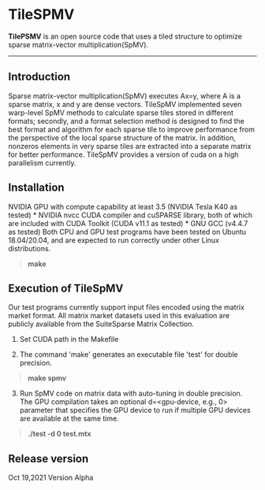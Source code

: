 # TileSPMV

 

**TilePSMV** is an open source code that uses a tiled structure to optimize sparse matrix-vector multiplication(SpMV).  

-------------------


## Introduction

Sparse matrix-vector multiplication(SpMV) executes Ax=y, where A is a sparse matrix, x and y are dense vectors. TileSpMV implemented seven warp-level SpMV methods to calculate sparse tiles stored in different formats; secondly, and a format selection method is designed to find the best format and algorithm for each sparse tile to improve performance from the perspective of the local sparse structure of the matrix. In addition, nonzeros elements in very sparse tiles are extracted into a separate matrix for better performance. 
TileSpMV provides a version of cuda on a high parallelism currently.


<!-- ## Structure
```
beidoublas/README     instructions on installation
beidoublas/src        C source code, to be compiled into libbeidoublas.so
beidoublas/test       testing code
beidoublas/Makefile   top-level Makefile that does installation and testing
``` -->

## Installation

<!-- To use this code, you need to modify the Makefile with correct g++ installation path and use make for automatic installation. -->
NVIDIA GPU with compute capability at least 3.5 (NVIDIA Tesla K40 as tested) * NVIDIA nvcc CUDA compiler and cuSPARSE library, both of which are included with CUDA Toolkit (CUDA v11.1 as tested) * GNU GCC (v4.4.7 as tested)
Both CPU and GPU test programs have been tested on Ubuntu 18.04/20.04, and are expected to run correctly under other Linux distributions.
> **make**

## Execution of TileSpMV
Our test programs currently support input files encoded using the matrix market format. All matrix market datasets used in this evaluation are publicly available from the SuiteSparse Matrix Collection. 

1. Set CUDA path in the Makefile

2. The command 'make' generates an executable file 'test' for double precision.
> **make spmv**

3. Run SpMV code on matrix data with auto-tuning in double precision. The GPU compilation takes an optional d=<gpu-device, e.g., 0> parameter that specifies the GPU device to run if multiple GPU devices are available at the same time. 
> **./test -d 0 test.mtx**



## Release version
Oct 19,2021 Version Alpha

 




